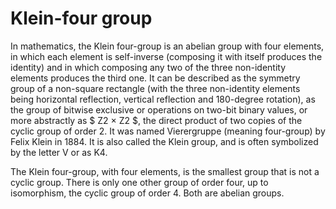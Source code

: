 # Klein-four group

In mathematics, the Klein four-group is an abelian group with four elements, in which each element is self-inverse (composing it with itself produces the identity) and in which composing any two of the three non-identity elements produces the third one. It can be described as the symmetry group of a non-square rectangle (with the three non-identity elements being horizontal reflection, vertical reflection and 180-degree rotation), as the group of bitwise exclusive or operations on two-bit binary values, or more abstractly as $ Z2 × Z2 $, the direct product of two copies of the cyclic group of order 2. It was named Vierergruppe (meaning four-group) by Felix Klein in 1884. It is also called the Klein group, and is often symbolized by the letter V or as K4.

The Klein four-group, with four elements, is the smallest group that is not a cyclic group. There is only one other group of order four, up to isomorphism, the cyclic group of order 4. Both are abelian groups.
